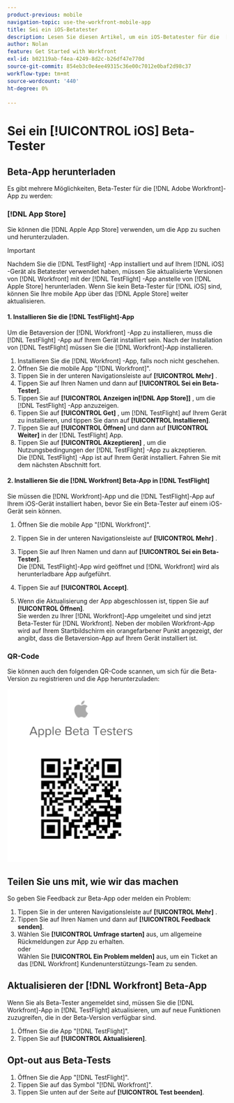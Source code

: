 ```yaml
---
product-previous: mobile
navigation-topic: use-the-workfront-mobile-app
title: Sei ein iOS-Betatester
description: Lesen Sie diesen Artikel, um ein iOS-Betatester für die  [!DNL Adobe Workfront] mobile App zu werden.
author: Nolan
feature: Get Started with Workfront
exl-id: b02119ab-f4ea-4249-8d2c-b26df47e770d
source-git-commit: 854eb3c0e4ee49315c36e00c7012e0baf2d98c37
workflow-type: tm+mt
source-wordcount: '440'
ht-degree: 0%

---
```


# Sei ein [!UICONTROL iOS] Beta-Tester

## Beta-App herunterladen

Es gibt mehrere Möglichkeiten, Beta-Tester für die [!DNL Adobe Workfront]-App zu werden:

### [!DNL App Store]

Sie können die [!DNL Apple App Store] verwenden, um die App zu suchen und herunterzuladen.

>[!IMPORTANT]
>
>Nachdem Sie die [!DNL TestFlight] -App installiert und auf Ihrem [!DNL iOS] -Gerät als Betatester verwendet haben, müssen Sie aktualisierte Versionen von [!DNL Workfront] mit der [!DNL TestFlight] -App anstelle von [!DNL Apple Store] herunterladen. Wenn Sie kein Beta-Tester für [!DNL iOS] sind, können Sie Ihre mobile App über das [!DNL Apple Store] weiter aktualisieren.

#### 1. Installieren Sie die [!DNL TestFlight]-App

Um die Betaversion der [!DNL Workfront] -App zu installieren, muss die [!DNL TestFlight] -App auf Ihrem Gerät installiert sein. Nach der Installation von [!DNL TestFlight] müssen Sie die [!DNL Workfront]-App installieren.

1. Installieren Sie die [!DNL Workfront] -App, falls noch nicht geschehen.
1. Öffnen Sie die mobile App &quot;[!DNL Workfront]&quot;.
1. Tippen Sie in der unteren Navigationsleiste auf **[!UICONTROL Mehr]** .
1. Tippen Sie auf Ihren Namen und dann auf **[!UICONTROL Sei ein Beta-Tester]**.
1. Tippen Sie auf **[!UICONTROL Anzeigen in[!DNL App Store]]** , um die [!DNL TestFlight] -App anzuzeigen.
1. Tippen Sie auf **[!UICONTROL Get]** , um [!DNL TestFlight] auf Ihrem Gerät zu installieren, und tippen Sie dann auf **[!UICONTROL Installieren]**.
1. Tippen Sie auf **[!UICONTROL Öffnen]** und dann auf **[!UICONTROL Weiter]** in der [!DNL TestFlight] App.
1. Tippen Sie auf **[!UICONTROL Akzeptieren]** , um die Nutzungsbedingungen der [!DNL TestFlight] -App zu akzeptieren.\
   Die [!DNL TestFlight] -App ist auf Ihrem Gerät installiert. Fahren Sie mit dem nächsten Abschnitt fort.

#### 2. Installieren Sie die [!DNL Workfront] Beta-App in [!DNL TestFlight]

Sie müssen die [!DNL Workfront]-App und die [!DNL TestFlight]-App auf Ihrem iOS-Gerät installiert haben, bevor Sie ein Beta-Tester auf einem iOS-Gerät sein können.

1. Öffnen Sie die mobile App &quot;[!DNL Workfront]&quot;.
1. Tippen Sie in der unteren Navigationsleiste auf **[!UICONTROL Mehr]** .
1. Tippen Sie auf Ihren Namen und dann auf **[!UICONTROL Sei ein Beta-Tester]**.\
   Die [!DNL TestFlight]-App wird geöffnet und [!DNL Workfront] wird als herunterladbare App aufgeführt.

1. Tippen Sie auf **[!UICONTROL Accept]**.
1. Wenn die Aktualisierung der App abgeschlossen ist, tippen Sie auf **[!UICONTROL Öffnen]**.\
   Sie werden zu Ihrer [!DNL Workfront]-App umgeleitet und sind jetzt Beta-Tester für [!DNL Workfront]. Neben der mobilen Workfront-App wird auf Ihrem Startbildschirm ein orangefarbener Punkt angezeigt, der angibt, dass die Betaversion-App auf Ihrem Gerät installiert ist.

### QR-Code

Sie können auch den folgenden QR-Code scannen, um sich für die Beta-Version zu registrieren und die App herunterzuladen:

![](assets/ios-qr-code-350x397.png)

## Teilen Sie uns mit, wie wir das machen

So geben Sie Feedback zur Beta-App oder melden ein Problem:

1. Tippen Sie in der unteren Navigationsleiste auf **[!UICONTROL Mehr]** .
1. Tippen Sie auf Ihren Namen und dann auf **[!UICONTROL Feedback senden]**.
1. Wählen Sie **[!UICONTROL Umfrage starten]** aus, um allgemeine Rückmeldungen zur App zu erhalten.\
   oder\
   Wählen Sie **[!UICONTROL Ein Problem melden]** aus, um ein Ticket an das [!DNL Workfront] Kundenunterstützungs-Team zu senden.

## Aktualisieren der [!DNL Workfront] Beta-App

Wenn Sie als Beta-Tester angemeldet sind, müssen Sie die [!DNL Workfront]-App in [!DNL TestFlight] aktualisieren, um auf neue Funktionen zuzugreifen, die in der Beta-Version verfügbar sind.

1. Öffnen Sie die App &quot;[!DNL TestFlight]&quot;.
1. Tippen Sie auf **[!UICONTROL Aktualisieren]**.

## Opt-out aus Beta-Tests

1. Öffnen Sie die App &quot;[!DNL TestFlight]&quot;.
1. Tippen Sie auf das Symbol &quot;[!DNL Workfront]&quot;.
1. Tippen Sie unten auf der Seite auf **[!UICONTROL Test beenden]**.

